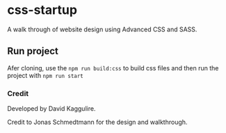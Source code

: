 # css-startup
A walk through of website design using Advanced CSS and SASS. 

## Run project
Afer cloning, use the `npm run build:css` to build css files and then run the project with `npm run start`

### Credit
Developed by David Kaggulire.

Credit to Jonas Schmedtmann for the design and walkthrough.
